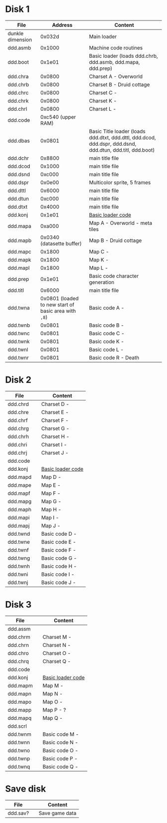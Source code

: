 # Disk 1

File    |Address| Content
--------|-------|----
dunkle dimension|0x032d | Main loader
ddd.asmb| 0x1000| Machine code routines
ddd.boot| 0x1e01| Basic loader (loads ddd.chrb, ddd.asmb, ddd.mapa, ddd.prep)
ddd.chra| 0x0800| Charset A - Overworld
ddd.chrb| 0x0800| Charset B - Druid cottage
ddd.chrc| 0x0800| Charset C -
ddd.chrk| 0x0800| Charset K -
ddd.chrl| 0x0800| Charset L -
ddd.code| 0xc540 (upper RAM)|
ddd.dbas| 0x0801| Basic Title loader (loads ddd.dtxt, ddd.dttl, ddd.dcod, ddd.dspr, ddd.dsnd, ddd.dtun, ddd.titl, ddd.boot)
ddd.dchr| 0x8800| main title file
ddd.dcod| 0x1000| main title file
ddd.dsnd| 0xc000| main title file
ddd.dspr| 0x0e00| Multicolor sprite, 5 frames
ddd.dttl| 0x6000| main title file
ddd.dtun| 0xc000| main title file
ddd.dtxt| 0x4000| main title file
ddd.konj| 0x1e01| [Basic loader code](AREAS.md)
ddd.mapa| 0xa000| Map A - Overworld - meta tiles
ddd.mapb| 0x0340 (datasette buffer) | Map B - Druid cottage
ddd.mapc| 0x1800| Map C -
ddd.mapk| 0x1800| Map K -
ddd.mapl| 0x1800| Map L -
ddd.prep| 0x1e01| Basic code character generation
ddd.titl| 0x6000| main title file
ddd.twna| 0x0801 (loaded to new start of basic area with `,8`)| Basic code A -
ddd.twnb| 0x0801| Basic code B -
ddd.twnc| 0x0801| Basic code C -
ddd.twnk| 0x0801| Basic code K -
ddd.twnl| 0x0801| Basic code L -
ddd.twnr| 0x0801| Basic code R - Death

# Disk 2

File    |       | Content
--------|-------|----
ddd.chrd|       | Charset D -
ddd.chre|       | Charset E -
ddd.chrf|       | Charset F -
ddd.chrg|       | Charset G -
ddd.chrh|       | Charset H -
ddd.chri|       | Charset I -
ddd.chrj|       | Charset J -
ddd.code|
ddd.konj|       | [Basic loader code](AREAS.md)
ddd.mapd|       | Map D -
ddd.mape|       | Map E -
ddd.mapf|       | Map F -
ddd.mapg|       | Map G -
ddd.maph|       | Map H -
ddd.mapi|       | Map I -
ddd.mapj|       | Map J -
ddd.twnd|       | Basic code D -
ddd.twne|       | Basic code E -
ddd.twnf|       | Basic code F -
ddd.twng|       | Basic code G -
ddd.twnh|       | Basic code H -
ddd.twni|       | Basic code I -
ddd.twnj|       | Basic code J -

# Disk 3

File    |       | Content
--------|-------|----
ddd.assm|
ddd.chrm|       | Charset M -
ddd.chrn|       | Charset N -
ddd.chro|       | Charset O -
ddd.chrq|       | Charset Q -
ddd.code|
ddd.konj|       | [Basic loader code](AREAS.md)
ddd.mapm|       | Map M -
ddd.mapn|       | Map N -
ddd.mapo|       | Map O -
ddd.mapp|       | Map P - ?
ddd.mapq|       | Map Q -
ddd.scrl|
ddd.twnm|       | Basic code M -
ddd.twnn|       | Basic code N -
ddd.twno|       | Basic code O -
ddd.twnp|       | Basic code P -
ddd.twnq|       | Basic code Q -

# Save disk

File    |       | Content
--------|-------|----
ddd.sav?|       | Save game data
